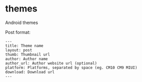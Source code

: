 themes
======

Android themes

Post format:

	---
	title: Theme name
	layout: post
	thumb: Thumbnail url
	author: Author name
	author_url: Author website url (optional)
	platform: Platforms, separated by space (eg. CM10 CM9 MIUI)
	download: Download url
	---